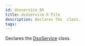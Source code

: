 ```yaml
---
id: dsoservice_8h
title: dsoservice.h File
description: Declares the  class.
tags:
---
```

Declares the [DsoService](classDsoService) class.




